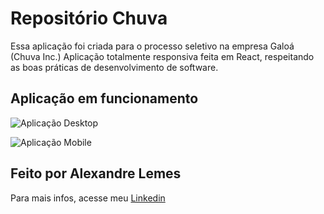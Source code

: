 # Repositório Chuva

Essa aplicação foi criada para o processo seletivo na empresa Galoá (Chuva Inc.)
Aplicação totalmente responsiva feita em React, respeitando as boas práticas de desenvolvimento de software.

## Aplicação em funcionamento

![Aplicação Desktop](./gifs/desktop.gif)

![Aplicação Mobile](./gifs/mobile.gif)

## Feito por Alexandre Lemes

Para mais infos, acesse meu [Linkedin](https://www.linkedin.com/in/alexandrelemes/)
